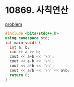 # 10869. 사칙연산

[problem](https://www.acmicpc.net/problem/10869)

```cpp
#include <bits/stdc++.h>
using namespace std;
int main(void) {
  int a, b;
  cin >> a >> b;
  cout << a+b << '\n';
  cout << a-b << '\n';
  cout << a*b << '\n';
  cout << a/b << '\n' << a%b;
  return 0;
}
```
